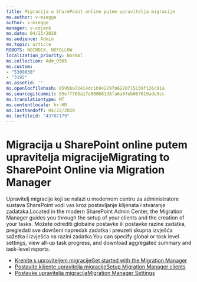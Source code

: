 ```yaml
---
title: Migracija u SharePoint online putem upravitelja migracije
ms.author: v-miegge
author: v-miegge
manager: v-cojank
ms.date: 04/21/2020
ms.audience: Admin
ms.topic: article
ROBOTS: NOINDEX, NOFOLLOW
localization_priority: Normal
ms.collection: Adm_O365
ms.custom:
- "5300030"
- "3192"
ms.assetid: ''
ms.openlocfilehash: 0595ba72414dc1b94229706220715139f126c91a
ms.sourcegitcommit: 55eff703a17e500681d8fa6a87eb067019ade3cc
ms.translationtype: MT
ms.contentlocale: hr-HR
ms.lasthandoff: 04/22/2020
ms.locfileid: "43707179"
---
```

# <a name="migrating-to-sharepoint-online-via-migration-manager"></a><span data-ttu-id="5079f-102">Migracija u SharePoint online putem upravitelja migracije</span><span class="sxs-lookup"><span data-stu-id="5079f-102">Migrating to SharePoint Online via Migration Manager</span></span>

<span data-ttu-id="5079f-103">Upravitelj migracije koji se nalazi u modernom centru za administratore sustava SharePoint vodi vas kroz postavljanje klijenata i stvaranje zadataka.</span><span class="sxs-lookup"><span data-stu-id="5079f-103">Located in the modern SharePoint Admin Center, the Migration Manager guides you through the setup of your clients and the creation of your tasks.</span></span> <span data-ttu-id="5079f-104">Možete odrediti globalne postavke ili postavke razine zadatka, pregledati sve dovršeni napredak zadatka i preuzeti skupna izvješća sažetka i izvješća na razini zadatka.</span><span class="sxs-lookup"><span data-stu-id="5079f-104">You can specify global or task level settings, view all-up task progress, and download aggregated summary and task-level reports.</span></span>

* [<span data-ttu-id="5079f-105">Krenite s upraviteljem migracije</span><span class="sxs-lookup"><span data-stu-id="5079f-105">Get started with the Migration Manager</span></span>](https://docs.microsoft.com/sharepointmigration/mm-get-started)
* [<span data-ttu-id="5079f-106">Postavite klijente upravitelja migracije</span><span class="sxs-lookup"><span data-stu-id="5079f-106">Setup Migration Manager clients</span></span>](https://docs.microsoft.com/sharepointmigration/mm-setup-clients)
* [<span data-ttu-id="5079f-107">Postavke upravitelja migracija</span><span class="sxs-lookup"><span data-stu-id="5079f-107">Migration Manager Settings</span></span>](https://docs.microsoft.com/sharepointmigration/mm-settings)